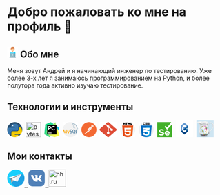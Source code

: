 # Добро пожаловать ко мне на профиль 👋

## <img src = "https://github.com/flamefks/flamefks/blob/master/assets/free-icon-computer-worker-8859860.png" width="25">  Обо мне
Меня зовут Андрей и я начинающий инженер по тестированию. Уже более 3-х лет я занимаюсь программированием на Python, и более полутора года активно изучаю тестирование. 
## Технологии и инструменты
<div id="Tech" class="mydiv">
<img src="https://github.com/flamefks/flamefks/blob/master/assets/python.png" width="35" height="35" title="python"/>&nbsp;
<img src="https://github.com/pytest-dev/design/blob/master/pytest_logo/pytest_logo.svg" width="35" height="35" title="pytest"/>&nbsp;
<img src="https://github.com/flamefks/flamefks/blob/master/assets/pycharm-seeklogo.com.svg" width="35" height="35" title="pycharm"/>&nbsp;
<img src="https://github.com/flamefks/flamefks/blob/master/assets/mysql.png" width="35" height="35" title="mysql"/>&nbsp;
<img src="https://github.com/flamefks/flamefks/blob/master/assets/postman.svg" width="35" height="35" title="postman"/>&nbsp;
<img src="https://github.com/flamefks/flamefks/blob/master/assets/git-seeklogo.com.svg" width="40" height="35" title="git"/>&nbsp;
<img src="https://github.com/flamefks/flamefks/blob/master/assets/html-5.png" width="35" height="35" title="html5"/>&nbsp;
<img src="https://github.com/flamefks/flamefks/blob/master/assets/css.png" width="35" height="35" title="css"/>&nbsp;
<img src="https://github.com/flamefks/flamefks/blob/master/assets/Selenium_Logo.png" width="35" height="35" title="selenium"/>&nbsp;
<img src="https://github.com/flamefks/flamefks/blob/master/assets/C%2B%2B-Logo.wine.svg" width="40" height="40" title="C++"/>&nbsp;
<img src="https://github.com/flamefks/flamefks/blob/master/assets/%D0%A1%D0%BD%D0%B8%D0%BC%D0%BE%D0%BA%20%D1%8D%D0%BA%D1%80%D0%B0%D0%BD%D0%B0%202023-05-25%20190934.jpg" width="40" height="40" title="Charles"/>&nbsp;
</div>

## Мои контакты
<div id="Contacts">
<a href="https://t.me/Flamingfks">
<img src="https://github.com/flamefks/flamefks/blob/master/assets/paper-plane.png" width="40" height="40" title="Telegram"/>&nbsp;
</a>
<a href="https://vk.com/id208910289">
<img src="https://github.com/flamefks/flamefks/blob/master/assets/vk-1-logo-svgrepo-com.svg" width="40" height="40" title="Vk"/>&nbsp;
</a>
<a href="https://spb.hh.ru/resume/e69ecfc1ff0bf1e9a60039ed1f575953356273">
<img src="https://www.iphones.ru/wp-content/uploads/2020/09/headhunter-logo.jpg" width="40" height="40" title="hh.ru"/>
</a>
</div>





